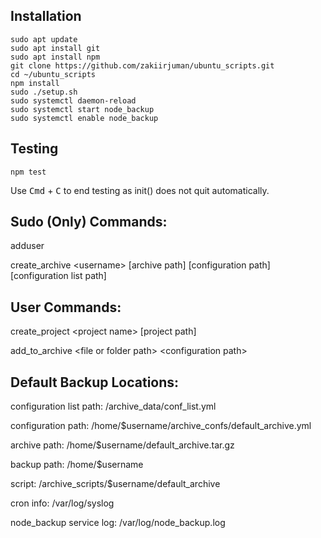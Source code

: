 ## Installation

```
sudo apt update
sudo apt install git
sudo apt install npm
git clone https://github.com/zakiirjuman/ubuntu_scripts.git
cd ~/ubuntu_scripts
npm install
sudo ./setup.sh
sudo systemctl daemon-reload
sudo systemctl start node_backup
sudo systemctl enable node_backup
```

## Testing

```
npm test
```

Use <kbd>Cmd</kbd> + <kbd>C</kbd> to end testing as init() does not quit automatically.

## Sudo (Only) Commands:

adduser

create_archive \<username\> [archive path] [configuration path] [configuration list path]

## User Commands:

create_project \<project name\> [project path]

add_to_archive \<file or folder path\> \<configuration path\>

## Default Backup Locations:

configuration list path: /archive_data/conf_list.yml

configuration path: /home/$username/archive_confs/default_archive.yml

archive path: /home/$username/default_archive.tar.gz

backup path: /home/$username

script: /archive_scripts/$username/default_archive

cron info: /var/log/syslog

node_backup service log: /var/log/node_backup.log
